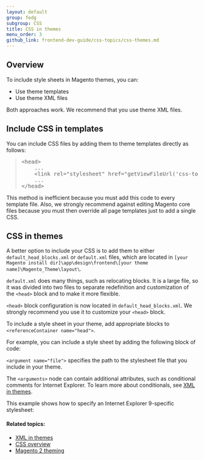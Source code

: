 ```yaml
---
layout: default
group: fedg
subgroup: CSS
title: CSS in themes
menu_order: 3
github_link: frontend-dev-guide/css-topics/css-themes.md
---
```


<h2 id="fedg_css-in-themes_overview">Overview</h2>

To include style sheets in Magento themes, you can:

* Use theme templates
* Use theme XML files

Both approaches work. We recommend that you use theme XML files.

<h2 id="fedg_css-in-themes_template">Include CSS in templates</h2>

You can include CSS files by adding them to theme templates directly as follows:

<blockquote>
<pre>&lt;head>
    ...
    &lt;link rel="stylesheet" href="<?php echo $this->getViewFileUrl('css-topics/styles.css') ?>" media="all" />
    ...
&lt;/head></pre>
</blockquote>

This method is inefficient because you must add this code to every template file. Also, we strongly recommend against editing Magento core files because you must then override all page templates just to add a single CSS.

<h2 id="fedg_css-in-themes_xml">CSS in themes</h2>

A better option to include your CSS is to add them to either `default_head_blocks.xml` or `default.xml` files, which are located in `[your Magento install dir]\app\design\frontend\[your theme name]\Magento_Theme\layout\`.

`default.xml` does many things, such as relocating blocks. It is a large file, so it was divided into two files to separate redefinition and customization of the `<head>` block and to make it more flexible.

`<head>` block configuration is now located in `default_head_blocks.xml`. We strongly recommend you use it to customize your `<head>` block.

To include a style sheet in your theme, add appropriate blocks to `<referenceContainer name="head">`.

For example, you can include a style sheet by adding the following block of code:

<script src="https://gist.github.com/xcomSteveJohnson/47d6677cb28edfdd81a9.js"></script>

`<argument name="file">` specifies the path to the stylesheet file that you include in your theme.

The `<arguments>` node can contain additional attributes, such as conditional comments for Internet Explorer. To learn more about conditionals, see <a href="{{ site.gdeurl }}frontend-dev-guide/layouts/layout-xml.html">XML in themes</a>.

This example shows how to specify an Internet Explorer 9-specific stylesheet:

<script src="https://gist.github.com/xcomSteveJohnson/a39c112adc67b86bd376.js"></script>


#### Related topics:

*	<a href="{{ site.gdeurl }}frontend-dev-guide/layouts/layout-xml.html">XML in themes</a>
*	<a href="{{ site.gdeurl }}frontend-dev-guide/css-topics/css-overview.html">CSS overview</a>
*	<a href="{{ site.gdeurl }}frontend-dev-guide/themes/themes-general.html">Magento 2 theming</a>

